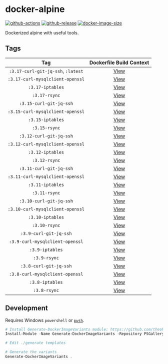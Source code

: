 # docker-alpine

[![github-actions](https://github.com/theohbrothers/docker-alpine/workflows/ci-master-pr/badge.svg)](https://github.com/theohbrothers/docker-alpine/actions)
[![github-release](https://img.shields.io/github/v/release/theohbrothers/docker-alpine?style=flat-square)](https://github.com/theohbrothers/docker-alpine/releases/)
[![docker-image-size](https://img.shields.io/docker/image-size/theohbrothers/docker-alpine/latest)](https://hub.docker.com/r/theohbrothers/docker-alpine)

Dockerized alpine with useful tools.

## Tags

| Tag | Dockerfile Build Context |
|:-------:|:---------:|
| `:3.17-curl-git-jq-ssh`, `:latest` | [View](variants/3.17-curl-git-jq-ssh) |
| `:3.17-curl-mysqlclient-openssl` | [View](variants/3.17-curl-mysqlclient-openssl) |
| `:3.17-iptables` | [View](variants/3.17-iptables) |
| `:3.17-rsync` | [View](variants/3.17-rsync) |
| `:3.15-curl-git-jq-ssh` | [View](variants/3.15-curl-git-jq-ssh) |
| `:3.15-curl-mysqlclient-openssl` | [View](variants/3.15-curl-mysqlclient-openssl) |
| `:3.15-iptables` | [View](variants/3.15-iptables) |
| `:3.15-rsync` | [View](variants/3.15-rsync) |
| `:3.12-curl-git-jq-ssh` | [View](variants/3.12-curl-git-jq-ssh) |
| `:3.12-curl-mysqlclient-openssl` | [View](variants/3.12-curl-mysqlclient-openssl) |
| `:3.12-iptables` | [View](variants/3.12-iptables) |
| `:3.12-rsync` | [View](variants/3.12-rsync) |
| `:3.11-curl-git-jq-ssh` | [View](variants/3.11-curl-git-jq-ssh) |
| `:3.11-curl-mysqlclient-openssl` | [View](variants/3.11-curl-mysqlclient-openssl) |
| `:3.11-iptables` | [View](variants/3.11-iptables) |
| `:3.11-rsync` | [View](variants/3.11-rsync) |
| `:3.10-curl-git-jq-ssh` | [View](variants/3.10-curl-git-jq-ssh) |
| `:3.10-curl-mysqlclient-openssl` | [View](variants/3.10-curl-mysqlclient-openssl) |
| `:3.10-iptables` | [View](variants/3.10-iptables) |
| `:3.10-rsync` | [View](variants/3.10-rsync) |
| `:3.9-curl-git-jq-ssh` | [View](variants/3.9-curl-git-jq-ssh) |
| `:3.9-curl-mysqlclient-openssl` | [View](variants/3.9-curl-mysqlclient-openssl) |
| `:3.9-iptables` | [View](variants/3.9-iptables) |
| `:3.9-rsync` | [View](variants/3.9-rsync) |
| `:3.8-curl-git-jq-ssh` | [View](variants/3.8-curl-git-jq-ssh) |
| `:3.8-curl-mysqlclient-openssl` | [View](variants/3.8-curl-mysqlclient-openssl) |
| `:3.8-iptables` | [View](variants/3.8-iptables) |
| `:3.8-rsync` | [View](variants/3.8-rsync) |

## Development

Requires Windows `powershell` or [`pwsh`](https://github.com/PowerShell/PowerShell).

```powershell
# Install Generate-DockerImageVariants module: https://github.com/theohbrothers/Generate-DockerImageVariants
Install-Module -Name Generate-DockerImageVariants -Repository PSGallery -Scope CurrentUser -Force -Verbose

# Edit ./generate templates

# Generate the variants
Generate-DockerImageVariants .
```
